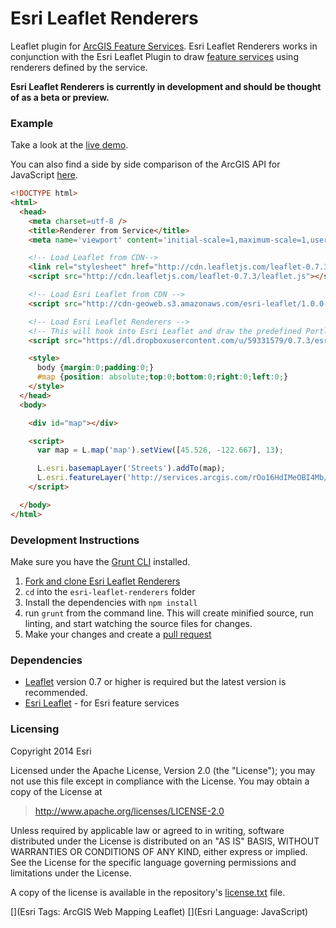 # Esri Leaflet Renderers

Leaflet plugin for [ArcGIS Feature Services](http://developers.arcgis.com). Esri Leaflet Renderers works in conjunction with the Esri Leaflet Plugin to draw [feature services](http://esri.github.io/esri-leaflet/examples/simple-feature-layer.html) using renderers defined by the service.

**Esri Leaflet Renderers is currently in development and should be thought of as a beta or preview.**

### Example
Take a look at the [live demo](http://esri.github.io/esri-leaflet-renderers/index.html).

You can also find a side by side comparison of the ArcGIS API for JavaScript [here](http://esri.github.io/esri-leaflet-renderers/spec/comparisons.html).

```html
<!DOCTYPE html>
<html>
  <head>
    <meta charset=utf-8 />
    <title>Renderer from Service</title>
    <meta name='viewport' content='initial-scale=1,maximum-scale=1,user-scalable=no' />

    <!-- Load Leaflet from CDN-->
    <link rel="stylesheet" href="http://cdn.leafletjs.com/leaflet-0.7.3/leaflet.css" />
    <script src="http://cdn.leafletjs.com/leaflet-0.7.3/leaflet.js"></script>

    <!-- Load Esri Leaflet from CDN -->
    <script src="http://cdn-geoweb.s3.amazonaws.com/esri-leaflet/1.0.0-rc.4/esri-leaflet.js"></script>

    <!-- Load Esri Leaflet Renderers -->
    <!-- This will hook into Esri Leaflet and draw the predefined Portland Heritage Tree symbols -->
    <script src="https://dl.dropboxusercontent.com/u/59331579/0.7.3/esri-leaflet-renderers-0.0.1-beta.1.min.js"></script>

    <style>
      body {margin:0;padding:0;}
      #map {position: absolute;top:0;bottom:0;right:0;left:0;}
    </style>
  </head>
  <body>

    <div id="map"></div>

    <script>
      var map = L.map('map').setView([45.526, -122.667], 13);

      L.esri.basemapLayer('Streets').addTo(map);
      L.esri.featureLayer('http://services.arcgis.com/rOo16HdIMeOBI4Mb/arcgis/rest/services/Heritage_Trees_Portland/FeatureServer/0').addTo(map);
    </script>

  </body>
</html>
```

### Development Instructions

Make sure you have the [Grunt CLI](http://gruntjs.com/getting-started) installed.

1. [Fork and clone Esri Leaflet Renderers](https://help.github.com/articles/fork-a-repo)
2. `cd` into the `esri-leaflet-renderers` folder
5. Install the dependencies with `npm install`
5. run `grunt` from the command line. This will create minified source, run linting, and start watching the source files for changes.
6. Make your changes and create a [pull request](https://help.github.com/articles/creating-a-pull-request)

### Dependencies

* [Leaflet](http://leaflet.com) version 0.7 or higher is required but the latest version is recommended.
* [Esri Leaflet](https://github.com/Esri/esri-leaflet) - for Esri feature services

### Licensing
Copyright 2014 Esri

Licensed under the Apache License, Version 2.0 (the "License");
you may not use this file except in compliance with the License.
You may obtain a copy of the License at

> http://www.apache.org/licenses/LICENSE-2.0

Unless required by applicable law or agreed to in writing, software
distributed under the License is distributed on an "AS IS" BASIS,
WITHOUT WARRANTIES OR CONDITIONS OF ANY KIND, either express or implied.
See the License for the specific language governing permissions and
limitations under the License.

A copy of the license is available in the repository's [license.txt]( https://raw.github.com/Esri/esri-leaflet/master/license.txt) file.

[](Esri Tags: ArcGIS Web Mapping Leaflet)
[](Esri Language: JavaScript)

